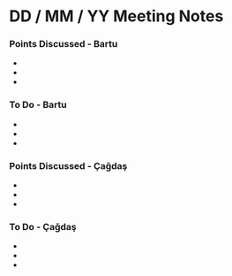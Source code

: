 # DD / MM / YY Meeting Notes 


### Points Discussed - Bartu
<!--- Important points that were discussed in the meeting. -->
-
-
-

### To Do - Bartu
<!--- Things to do until next meeting. -->
-
-
-



### Points Discussed - Çağdaş
<!--- Important points that were discussed in the meeting. -->
-
-
-

### To Do - Çağdaş
<!--- Things to do until next meeting. -->
-
-
-

